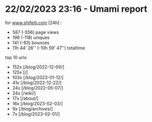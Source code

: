 # 22/02/2023 23:16 - Umami report
for www.shifeiti.com [24h] :

 - 587 (-556) page views
 - 198 (-118) uniques
 - 141 (-83) bounces
 - 11h 44' 26'' (-10h 59' 47'') totaltime


top 10 urls:
 - 152x [/blog/2022-12-09/]
 - 125x [/]
 - 103x [/blog/2023-01-12/]
 - 41x [/blog/2022-12-22/]
 - 24x [/blog/2022-05-07/]
 - 24x [/wiki/]
 - 17x [/about/]
 - 16x [/blog/2023-02-03/]
 - 9x [/blog/archives/]
 - 7x [/blog/2023-02-01/]


